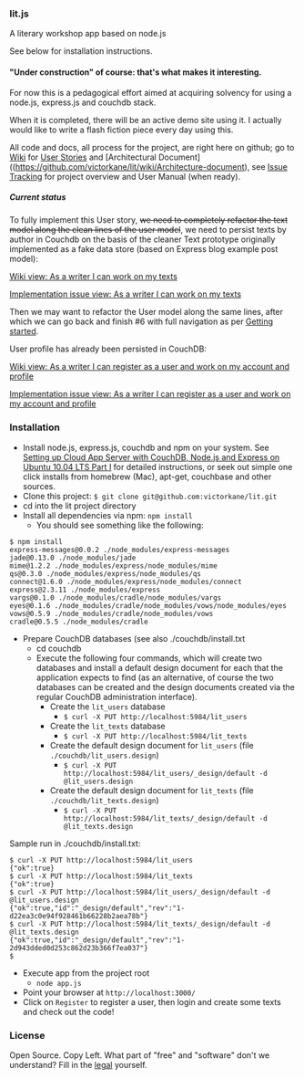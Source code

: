 ### lit.js

A literary workshop app based on node.js

See below for installation instructions.

#### "Under construction" of course: that's what makes it interesting.
For now this is a pedagogical effort aimed at acquiring solvency for using a node.js, express.js and couchdb stack.

When it is completed, there will be an active demo site using it. I actually would like to write a flash fiction piece every day using this.

All code and docs, all process for the project, are right here on github; go to [Wiki](https://github.com/victorkane/lit/wiki) for [User Stories](https://github.com/victorkane/lit/wiki/User-stories) and [Architectural Document]((https://github.com/victorkane/lit/wiki/Architecture-document), see [Issue Tracking](https://github.com/victorkane/lit/issues) for project overview and User Manual (when ready).

##### Current status 

To fully implement this User story, <s>we need to completely refactor the text model along the clean lines of the user model</s>, we need to persist texts by author in Couchdb on the basis of the cleaner Text prototype originally implemented as a fake data store (based on Express blog example post model):

[Wiki view: As a writer I can work on my texts](/victorkane/lit/wiki/As-a-writer-i-can-work-on-my-texts)

[Implementation issue view: As a writer I can work on my texts](/victorkane/lit/issues/7)

Then we may want to refactor the User model along the same lines, after which we can go back and finish #6 with full navigation as per [Getting started](/victorkane/lit/wiki/Getting-started).

User profile has already been persisted in CouchDB:

[Wiki view: As a writer I can register as a user and work on my account and profile](https://github.com/victorkane/lit/wiki/As-a-writer-I-can-register-as-a-user-and-work-on-my-account-and-profile)

[Implementation issue view: As a writer I can register as a user and work on my account and profile](https://github.com/victorkane/lit/issues/6)

### Installation

* Install node.js, express.js, couchdb and npm on your system. See [Setting up Cloud App Server with CouchDB, Node.js and Express on Ubuntu 10.04 LTS Part I](http://awebfactory.com.ar/node/467) for detailed instructions, or seek out simple one click installs from homebrew (Mac), apt-get, couchbase and other sources.
* Clone this project: `$ git clone git@github.com:victorkane/lit.git`
* cd into the lit project directory
* Install all dependencies via npm: `npm install`
  * You should see something like the following:

````
$ npm install
express-messages@0.0.2 ./node_modules/express-messages
jade@0.13.0 ./node_modules/jade
mime@1.2.2 ./node_modules/express/node_modules/mime
qs@0.3.0 ./node_modules/express/node_modules/qs
connect@1.6.0 ./node_modules/express/node_modules/connect
express@2.3.11 ./node_modules/express
vargs@0.1.0 ./node_modules/cradle/node_modules/vargs
eyes@0.1.6 ./node_modules/cradle/node_modules/vows/node_modules/eyes
vows@0.5.9 ./node_modules/cradle/node_modules/vows
cradle@0.5.5 ./node_modules/cradle
````

* Prepare CouchDB databases (see also ./couchdb/install.txt
  * cd couchdb
  * Execute the following four commands, which will create two databases and install a default design document for each that the application expects to find (as an alternative, of course the two databases can be created and the design documents created via the regular CouchDB administration interface).
    * Create the `lit_users` database
      * `$ curl -X PUT http://localhost:5984/lit_users`
    * Create the `lit_texts` database
      * `$ curl -X PUT http://localhost:5984/lit_texts`
    * Create the default design document for `lit_users` (file `./couchdb/lit_users.design`) 
      * `$ curl -X PUT http://localhost:5984/lit_users/_design/default -d @lit_users.design`
    * Create the default design document for `lit_texts` (file `./couchdb/lit_texts.design`) 
      * `$ curl -X PUT http://localhost:5984/lit_texts/_design/default -d @lit_texts.design`

Sample run in ./couchdb/install.txt:

````
$ curl -X PUT http://localhost:5984/lit_users
{"ok":true}
$ curl -X PUT http://localhost:5984/lit_texts
{"ok":true}
$ curl -X PUT http://localhost:5984/lit_users/_design/default -d @lit_users.design
{"ok":true,"id":"_design/default","rev":"1-d22ea3c0e94f928461b66228b2aea78b"}
$ curl -X PUT http://localhost:5984/lit_texts/_design/default -d @lit_texts.design
{"ok":true,"id":"_design/default","rev":"1-2d943dded0d253c862d23b366f7ea037"}
$  
````

* Execute app from the project root
  * `node app.js`
* Point your browser at `http://localhost:3000/`
* Click on `Register` to register a user, then login and create some texts and check out the code!

### License
Open Source. Copy Left. What part of "free" and "software" don't we understand? Fill in the [legal](http://www.fsf.org/licensing) yourself.
